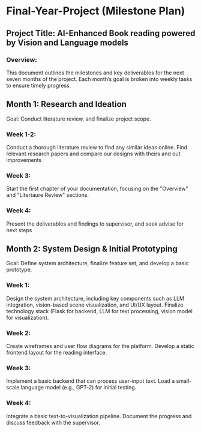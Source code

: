 # Final-Year-Project (Milestone Plan)
## Project Title: AI-Enhanced Book reading powered by Vision and Language models

### Overview:
This document outlines the milestones and key deliverables for the next seven months of the project. Each month’s goal is broken into weekly tasks to ensure timely progress.

## Month 1: Research and Ideation
Goal: Conduct literature review, and finalize project scope.
### Week 1-2:

Conduct a thorough literature review to find any similar ideas online. Find relevant research papers and compare our designs with theirs and out improvements

### Week 3:

Start the first chapter of your documentation, focusing on the "Overview" and "Litertaure Review" sections.

### Week 4:

Present the deliverables and findings to supervisor, and seek advise for next steps 



## Month 2: System Design & Initial Prototyping
Goal: Define system architecture, finalize feature set, and develop a basic prototype.

### Week 1:

Design the system architecture, including key components such as LLM integration, vision-based scene visualization, and UI/UX layout.
Finalize technology stack (Flask for backend, LLM for text processing, vision model for visualization).
### Week 2:

Create wireframes and user flow diagrams for the platform.
Develop a static frontend layout for the reading interface.
### Week 3:

Implement a basic backend that can process user-input text.
Load a small-scale language model (e.g., GPT-2) for initial testing.
### Week 4:

Integrate a basic text-to-visualization pipeline.
Document the progress and discuss feedback with the supervisor.
